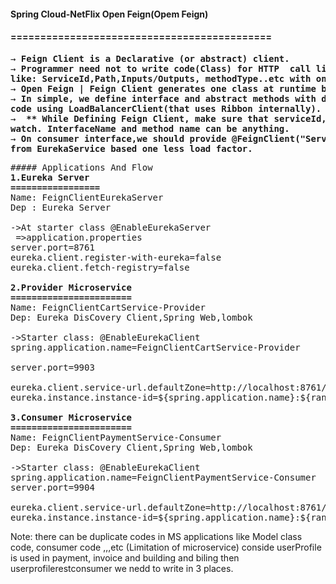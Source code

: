 #### Spring Cloud-NetFlix Open Feign(Opem Feign)
#### ============================================
<pre>
&#8594; <b>Feign Client is a Declarative (or abstract) client.</b>
&#8594; <b>Programmer need not to write code(Class) for HTTP  call like LoadBalancerClient But we need to provide inputs 
like: ServiceId,Path,Inputs/Outputs, methodType..etc with one interface ans is abstract methods</b>
&#8594; <b>Open Feign | Feign Client generates one class at runtime by taking interface given by programmer. by using proxy concept</b>
&#8594; <b>In simple, we define interface and abstract methods with details,Feign Client generates
code using LoadBalancerClient(that uses Ribbon internally).</b>
&#8594;  <b>** While Defining Feign Client, make sure that serviceId,path,methodType,inputs/outputs must 
watch. InterfaceName and method name can be anything.</b>
&#8594; <b>On consumer interface,we should provide @FeignClient("ServiceId"). it will get one ServiceInstance 
from EurekaService based one less load factor.</b>
</pre>
<pre>
##### Applications And Flow
<b>1.Eureka Server</b>
<b>=================</b>
Name: FeignClientEurekaServer
Dep : Eureka Server

->At starter class @EnableEurekaServer
 =>application.properties
server.port=8761
eureka.client.register-with-eureka=false
eureka.client.fetch-registry=false

<b>2.Provider Microservice</b>
<b>=======================</b>
Name: FeignClientCartService-Provider
Dep: Eureka DisCovery Client,Spring Web,lombok

->Starter class: @EnableEurekaClient
spring.application.name=FeignClientCartService-Provider

server.port=9903

eureka.client.service-url.defaultZone=http://localhost:8761/eureka
eureka.instance.instance-id=${spring.application.name}:${random.value}

<b>3.Consumer Microservice</b>
<b>=======================</b>
Name: FeignClientPaymentService-Consumer
Dep: Eureka DisCovery Client,Spring Web,lombok

->Starter class: @EnableEurekaClient
spring.application.name=FeignClientPaymentService-Consumer
server.port=9904

eureka.client.service-url.defaultZone=http://localhost:8761/eureka
eureka.instance.instance-id=${spring.application.name}:${random.value}
</pre>
Note: there can be duplicate codes in MS applications like Model class code, consumer code ,,,etc
(Limitation of microservice)
conside userProfile is used in payment, invoice and building and biling then userprofilerestconsumer we nedd
to write in 3 places.
